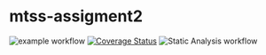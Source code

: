# mtss-assigment2

![example workflow](https://github.com/bzn0u95quudr7jutfjap/mtss-assignment2/actions/workflows/build.yml/badge.svg)
[![Coverage Status](https://coveralls.io/repos/github/bzn0u95quudr7jutfjap/mtss-assignment2/badge.png?branch=main)](https://coveralls.io/github/bzn0u95quudr7jutfjap/mtss-assignment2?branch=main)
![Static Analysis workflow](https://github.com/bzn0u95quudr7jutfjap/mtss-assignment2/actions/workflows/checkstyle.yml/badge.svg)